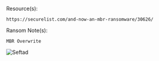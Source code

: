 Resource(s): 
```
https://securelist.com/and-now-an-mbr-ransomware/30626/
```
Ransom Note(s): 
```
MBR Overwrite
```
![Seftad](https://github.com/user-attachments/assets/5624d932-d392-4dbb-b713-40caab33d5fd)
